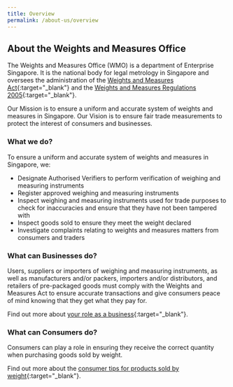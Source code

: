 ```yaml
---
title: Overview 
permalink: /about-us/overview
---
```


## About the Weights and Measures Office
The Weights and Measures Office (WMO) is a department of Enterprise Singapore.
It is the national body for legal metrology in Singapore and oversees the administration of the [Weights and Measures Act][1]{:target="_blank"}  and the [Weights and Measures Regulations 2005][2]{:target="_blank"}. 

Our Mission is to ensure a uniform and accurate system of weights and measures in Singapore. Our Vision is to ensure fair trade measurements to protect the interest of consumers and businesses. 

### What we do?

To ensure a uniform and accurate system of weights and measures in Singapore, we:

- Designate Authorised Verifiers to perform verification of weighing and measuring instruments
- Register approved weighing and measuring instruments
- Inspect weighing and measuring instruments used for trade purposes to check for inaccuracies and ensure that they have not been tampered with
- Inspect goods sold to ensure they meet the weight declared
- Investigate complaints relating to weights and measures matters from consumers and traders

[1]:https://sso.agc.gov.sg/Act/WMA1975
[2]:https://sso.agc.gov.sg/SL/WMA1975-S844-2005?DocDate=20180329

### What can Businesses do?
Users, suppliers or importers of weighing and measuring instruments, as well as manufacturers and/or packers, importers and/or distributors, and retailers of pre-packaged goods must comply with the Weights and Measures Act to ensure accurate transactions and give consumers peace of mind knowing that they get what they pay for. 

Find out more about [your role as a business](/businesses/overview){:target="_blank"}.

### What can Consumers do?
Consumers can play a role in ensuring they receive the correct quantity when purchasing goods sold by weight. 

Find out more about the [consumer tips for products sold by weight](/consumers/consumer-tips-for-products-sold-by-weight){:target="_blank"}.
